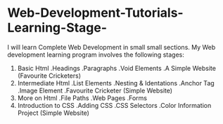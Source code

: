 # Web-Development-Tutorials-Learning-Stage-
I will learn Complete Web Development in small small sections.
My Web development learning program involves the following stages:
1. Basic Html
   .Headings
   .Paragraphs
   .Void Elements
   .A Simple Website (Favourite Cricketers)
3. Intermediate Html
    .List Elements
    .Nesting & Identations
    .Anchor Tag
    .Image Element
   .Favourite Cricketer (Simple Website)
4. More on Html
    .File Paths
    .Web Pages
    .Forms
5. Introduction to CSS
    .Adding CSS
    .CSS Selectors
    .Color Information Project (Simple Website)
   

